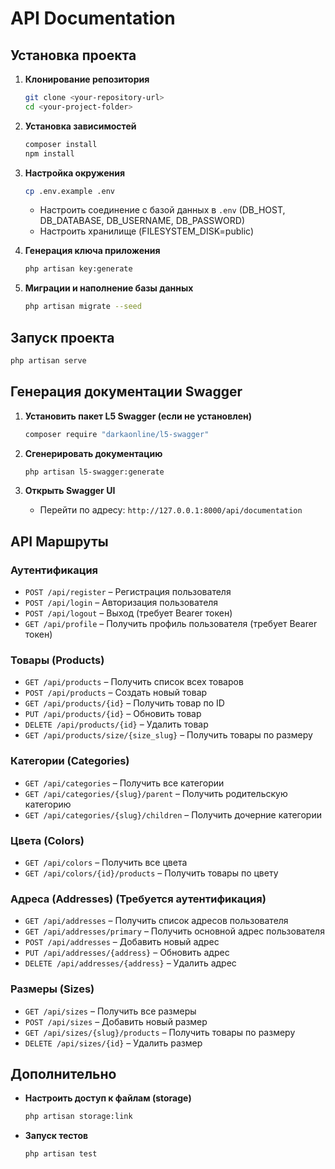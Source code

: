 # API Documentation

## Установка проекта

1. **Клонирование репозитория**
   ```sh
   git clone <your-repository-url>
   cd <your-project-folder>
   ```

2. **Установка зависимостей**
   ```sh
   composer install
   npm install
   ```

3. **Настройка окружения**
   ```sh
   cp .env.example .env
   ```
    - Настроить соединение с базой данных в `.env` (DB_HOST, DB_DATABASE, DB_USERNAME, DB_PASSWORD)
    - Настроить хранилище (FILESYSTEM_DISK=public)

4. **Генерация ключа приложения**
   ```sh
   php artisan key:generate
   ```

5. **Миграции и наполнение базы данных**
   ```sh
   php artisan migrate --seed
   ```

## Запуск проекта

```sh
php artisan serve
```

## Генерация документации Swagger

1. **Установить пакет L5 Swagger (если не установлен)**
   ```sh
   composer require "darkaonline/l5-swagger"
   ```

2. **Сгенерировать документацию**
   ```sh
   php artisan l5-swagger:generate
   ```

3. **Открыть Swagger UI**
    - Перейти по адресу: `http://127.0.0.1:8000/api/documentation`

## API Маршруты

### Аутентификация
- `POST /api/register` – Регистрация пользователя
- `POST /api/login` – Авторизация пользователя
- `POST /api/logout` – Выход (требует Bearer токен)
- `GET /api/profile` – Получить профиль пользователя (требует Bearer токен)

### Товары (Products)
- `GET /api/products` – Получить список всех товаров
- `POST /api/products` – Создать новый товар
- `GET /api/products/{id}` – Получить товар по ID
- `PUT /api/products/{id}` – Обновить товар
- `DELETE /api/products/{id}` – Удалить товар
- `GET /api/products/size/{size_slug}` – Получить товары по размеру

### Категории (Categories)
- `GET /api/categories` – Получить все категории
- `GET /api/categories/{slug}/parent` – Получить родительскую категорию
- `GET /api/categories/{slug}/children` – Получить дочерние категории

### Цвета (Colors)
- `GET /api/colors` – Получить все цвета
- `GET /api/colors/{id}/products` – Получить товары по цвету

### Адреса (Addresses) (Требуется аутентификация)
- `GET /api/addresses` – Получить список адресов пользователя
- `GET /api/addresses/primary` – Получить основной адрес пользователя
- `POST /api/addresses` – Добавить новый адрес
- `PUT /api/addresses/{address}` – Обновить адрес
- `DELETE /api/addresses/{address}` – Удалить адрес

### Размеры (Sizes)
- `GET /api/sizes` – Получить все размеры
- `POST /api/sizes` – Добавить новый размер
- `GET /api/sizes/{slug}/products` – Получить товары по размеру
- `DELETE /api/sizes/{id}` – Удалить размер

## Дополнительно

- **Настроить доступ к файлам (storage)**
  ```sh
  php artisan storage:link
  ```

- **Запуск тестов**
  ```sh
  php artisan test
  ```

